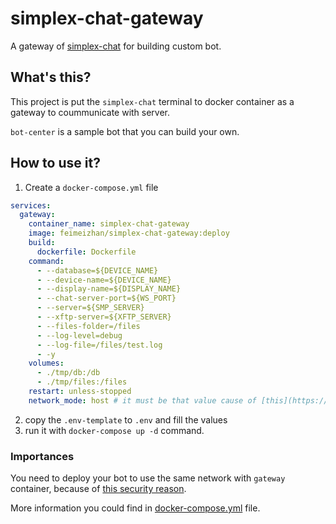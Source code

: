 # simplex-chat-gateway

A gateway of [simplex-chat](https://github.com/simplex-chat/simplex-chat) for building custom bot.

## What's this?

This project is put the `simplex-chat` terminal to docker container as a gateway to coummunicate with server.

`bot-center` is a sample bot that you can build your own.

## How to use it?

1. Create a `docker-compose.yml` file

```docker-compose.yml
services:
  gateway:
    container_name: simplex-chat-gateway
    image: feimeizhan/simplex-chat-gateway:deploy
    build:
      dockerfile: Dockerfile
    command:
      - --database=${DEVICE_NAME}
      - --device-name=${DEVICE_NAME}
      - --display-name=${DISPLAY_NAME}
      - --chat-server-port=${WS_PORT}
      - --server=${SMP_SERVER}
      - --xftp-server=${XFTP_SERVER}
      - --files-folder=/files
      - --log-level=debug
      - --log-file=/files/test.log
      - -y
    volumes:
      - ./tmp/db:/db
      - ./tmp/files:/files
    restart: unless-stopped
    network_mode: host # it must be that value cause of [this](https://github.com/simplex-chat/simplexmq/pull/1280)
```

2. copy the `.env-template` to `.env` and fill the values
3. run it with `docker-compose up -d` command.

### Importances

You need to deploy your bot to use the same network with `gateway` container, because of [this security reason](https://github.com/simplex-chat/simplexmq/pull/1280).

More information you could find in [docker-compose.yml](docker-compose.yml) file.